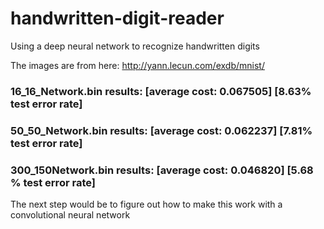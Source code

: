 # handwritten-digit-reader

Using a deep neural network to recognize handwritten digits

The images are from here: http://yann.lecun.com/exdb/mnist/

### 16_16_Network.bin results:  [average cost: 0.067505] [8.63% test error rate]
### 50_50_Network.bin results:  [average cost: 0.062237] [7.81% test error rate]
### 300_150Network.bin results: [average cost: 0.046820] [5.68 % test error rate]

The next step would be to figure out how to make this work with a convolutional neural network
